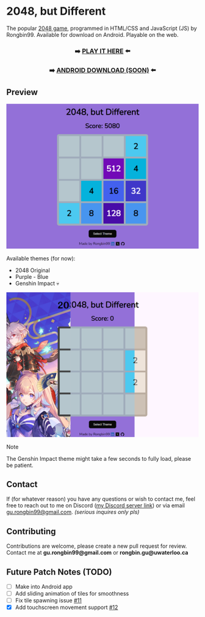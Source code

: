 # 2048, but Different

The popular [2048 game](https://en.wikipedia.org/wiki/2048_(video_game)), programmed in HTML/CSS and JavaScript (JS) by Rongbin99. Available for download on Android. Playable on the web.

<div align="center">

### ➡️ [PLAY IT HERE](https://rongbin99.github.io/2048/) ⬅️
### ➡️ [ANDROID DOWNLOAD (SOON)](https://github.com/Rongbin99/2048/) ⬅️

</div>

## Preview

![Preview](https://github.com/Rongbin99/2048/blob/main/assets/preview-01.png)

Available themes (for now):
- 2048 Original
- Purple - Blue
- Genshin Impact 💀

![Themes](https://github.com/Rongbin99/2048/blob/main/assets/themes-01.png)

> [!NOTE]
> The Genshin Impact theme might take a few seconds to fully load, please be patient.

## Contact

If (for whatever reason) you have any questions or wish to contact me, feel free to reach out to me on Discord ([my Discord server link](discord.gg/3ExWbX2AXf)) or via email gu.rongbin99@gmail.com. *(serious inquires only pls)*

## Contributing
Contributions are welcome, please create a new pull request for review. Contact me at __gu.rongbin99@gmail.com__ or __rongbin.gu@uwaterloo.ca__

## Future Patch Notes (TODO)

- [ ] Make into Android app
- [ ] Add sliding animation of tiles for smoothness
- [ ] Fix tile spawning issue [#11](https://github.com/Rongbin99/2048/issues/11)
- [X] Add touchscreen movement support [#12](https://github.com/Rongbin99/2048/issues/12)